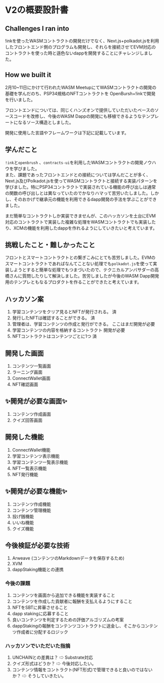 # V2の概要設計書

## Challenges I ran into

!inkを使ったWASMコントラクトの開発だけでなく、Next.js+polkadot.jsを利用したフロントエンド側のプログラムも開発し、それらを接続させてEVM対応のコントラクトを使った時と遜色ないdappを開発することにチャレンジしました。

## How we built it

2月10~11日にかけて行われたWASM MeetupにてWASMコントラクトの開発の基礎を学んだのち、PSP34規格のNFTコントラクトを
OpenBursh+!inkで開発を行いました。  

フロントエンドについては、同じくハンズオンで提供していただいたベースのソースコードを改修し、今後のWASM Dappの開発にも移植できるようなテンプレートになるソース構造としました。  

開発に使用した言語やフレームワークは下記に記載しています。

## 学んだこと

`!ink`と`openbrush` 、`contracts-ui`を利用したWASMコントラクトの開発ノウハウを学びました。  
また、課題であったフロントエンドとの接続については学んだことが多く、Next.js及びPolkadot.jsを使ってWASMコントラクトと接続する実装パターンを学びました。特にPSP34コントラクトで実装されている機能の呼び出しは通常の関数の呼び出しとは異なっていたのでかなりハマって苦労いたしました。しかし、そのおかげで継承元の機能を利用できるdapp開発の手法を学ぶことができました。

まだ簡単なコントラクトしか実装できませんが、このハッカソンを土台にEVM対応のコントラクトで実装した複雑な処理をWASMコントラクトでも実装したり、XCMの機能を利用したdappを作れるようにしていきたいと考えています。

## 挑戦したこと・難しかったこと

フロントとスマートコントラクトとの繋ぎこみにとても苦労しました。EVMのスマートコントラクトであればなんてことない処理でも`polkadot.js`を使って実装しようとすると簡単な処理でもつまづいたので、テクニカルアンバサダーの高橋さんに質問したりして解決しました。苦労しましたが今後のWASM Dapp開発用のテンプレともなるプロダクトを作ることができたと考えています。

## ハッカソン案

1. 学習コンテンツをクリア見るとNFTが発行される。 済
2. 発行したNFTは確認することができる。 済
3. 管理者は、学習コンテンツの作成と発行ができる。 ここはまだ開発が必要
4. 学習コンテンツの内容を格納するコントラクト 開発が必要
5. NFTコントラクトはコンテンツごとに1つ 済

## 開発した画面

1. コンテンツ一覧画面
2. ラーニング画面
3. ConnectWallet画面
4. NFT確認画面

## ✨開発が必要な画面✨

1. コンテンツ作成画面
2. クイズ回答画面

## 開発した機能

1. ConnectWallet機能
2. 学習コンテンツ表示機能
3. 学習コンテンツ一覧表示機能
4. NFT一覧表示機能
5. NFT発行機能

## ✨開発が必要な機能✨

1. コンテンツ作成機能
2. コンテンツ管理機能
3. 投げ銭機能
4. いいね機能
5. クイズ機能

## 今後検証が必要な技術

1. Arweave (コンテンツのMarkdownデータを保存するため)
2. XVM
3. dappStaking機能との連携

### 今後の課題

1. コンテンツを画面から追加できる機能を実装すること
2. コンテンツを作成した貢献者に報酬を支払えるようにすること
3. NFTをSBTに昇華させること
4. dapp stakingに応募すること
5. 良いコンテンツを判定するための評価アルゴリズムの考案
6. dappStakingの報酬をコンテンツコントラクトに送金し、そこからコンテンツ作成者に分配するロジック

### ハッカソンでいただいた指摘

1. UNCHAINとの差異は？ ⇨ Substrate対応
2. クイズ形式はどうか？ ⇨ 今後対応したい。
3. コンテンツ情報をコントラクト(NFT形式)で管理できると良いのではないか？ ⇨ そうしていきたい。